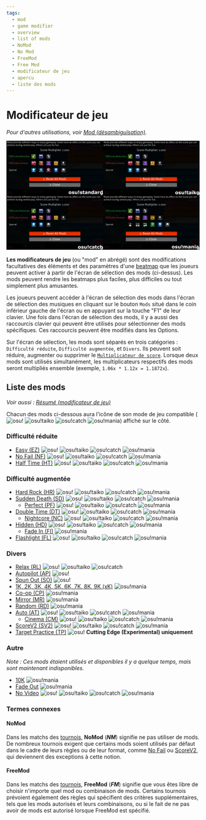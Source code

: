 ```yaml
---
tags:
  - mod
  - game modifier
  - overview
  - list of mods
  - NoMod
  - No Mod
  - FreeMod
  - Free Mod
  - modificateur de jeu
  - apercu
  - liste des mods
---
```


# Modificateur de jeu

*Pour d'autres utilisations, voir [Mod (désambiguïsation)](/wiki/Disambiguation/Mod).*

![Écran de sélection des mods](img/mod-selection-screen.jpg "comparaison entre les écrans de sélection des modes de jeu osu! (en haut à gauche), osu!taiko (en haut à droite), osu!catch (en bas à gauche), et osu!mania (en bas à droite)")

**Les modificateurs de jeu** (ou "mod" en abrégé) sont des modifications facultatives des éléments et des paramètres d'une [beatmap](/wiki/Beatmap) que les joueurs peuvent activer à partir de l'écran de sélection des mods (ci-dessus). Les mods peuvent rendre les beatmaps plus faciles, plus difficiles ou tout simplement plus amusantes.

Les joueurs peuvent accéder à l'écran de sélection des mods dans l'écran de sélection des musiques en cliquant sur le bouton `Mods` situé dans le coin inférieur gauche de l'écran ou en appuyant sur la touche "F1" de leur clavier. Une fois dans l'écran de sélection des mods, il y a aussi des raccourcis clavier qui peuvent être utilisés pour sélectionner des mods spécifiques. Ces raccourcis peuvent être modifiés dans les Options.

Sur l'écran de sélection, les mods sont séparés en trois catégories : `Difficulté réduite`, `Difficulté augmentée`, et `Divers`. Ils peuvent soit réduire, augmenter ou supprimer le [`Multiplicateur de score`](/wiki/Gameplay/Game_modifier/Mod_multiplier). Lorsque deux mods sont utilisés simultanément, les multiplicateurs respectifs des mods seront multipliés ensemble (exemple, `1.06x * 1.12x = 1.1872x`).

## Liste des mods

*Voir aussi : [Résumé (modificateur de jeu)](/wiki/Gameplay/Game_modifier/Summary)*

Chacun des mods ci-dessous aura l'icône de son mode de jeu compatible (![][osu!] ![][osu!taiko] ![][osu!catch] ![][osu!mania]) affiché sur le côté.

### Difficulté réduite

- [Easy (EZ)](/wiki/Gameplay/Game_modifier/Easy) ![][osu!] ![][osu!taiko] ![][osu!catch] ![][osu!mania]
- [No Fail (NF)](/wiki/Gameplay/Game_modifier/No_Fail) ![][osu!] ![][osu!taiko] ![][osu!catch] ![][osu!mania]
- [Half Time (HT)](/wiki/Gameplay/Game_modifier/Half_Time) ![][osu!] ![][osu!taiko] ![][osu!catch] ![][osu!mania]

### Difficulté augmentée

- [Hard Rock (HR)](/wiki/Gameplay/Game_modifier/Hard_Rock) ![][osu!] ![][osu!taiko] ![][osu!catch] ![][osu!mania]
- [Sudden Death (SD)](/wiki/Gameplay/Game_modifier/Sudden_Death) ![][osu!] ![][osu!taiko] ![][osu!catch] ![][osu!mania]
  - [Perfect (PF)](/wiki/Gameplay/Game_modifier/Perfect) ![][osu!] ![][osu!taiko] ![][osu!catch] ![][osu!mania]
- [Double Time (DT)](/wiki/Gameplay/Game_modifier/Double_Time) ![][osu!] ![][osu!taiko] ![][osu!catch] ![][osu!mania]
  - [Nightcore (NC)](/wiki/Gameplay/Game_modifier/Nightcore) ![][osu!] ![][osu!taiko] ![][osu!catch] ![][osu!mania]
- [Hidden (HD)](/wiki/Gameplay/Game_modifier/Hidden) ![][osu!] ![][osu!taiko] ![][osu!catch] ![][osu!mania]
  - [Fade In (FI)](/wiki/Gameplay/Game_modifier/Fade_In) ![][osu!mania]
- [Flashlight (FL)](/wiki/Gameplay/Game_modifier/Flashlight) ![][osu!] ![][osu!taiko] ![][osu!catch] ![][osu!mania]

### Divers

- [Relax (RL)](/wiki/Gameplay/Game_modifier/Relax) ![][osu!] ![][osu!taiko] ![][osu!catch]
- [Autopilot (AP)](/wiki/Gameplay/Game_modifier/Autopilot) ![][osu!]
- [Spun Out (SO)](/wiki/Gameplay/Game_modifier/Spun_Out) ![][osu!]
- [1K, 2K, 3K, 4K, 5K, 6K, 7K, 8K, 9K (xK)](/wiki/Gameplay/Game_modifier/xK) ![][osu!mania]
- [Co-op (CP)](/wiki/Gameplay/Game_modifier/Co-op) ![][osu!mania]
- [Mirror (MR)](/wiki/Gameplay/Game_modifier/Mirror) ![][osu!mania]
- [Random (RD)](/wiki/Gameplay/Game_modifier/Random) ![][osu!mania]
- [Auto (AT)](/wiki/Gameplay/Game_modifier/Auto) ![][osu!] ![][osu!taiko] ![][osu!catch] ![][osu!mania]
  - [Cinema (CM)](/wiki/Gameplay/Game_modifier/Cinema) ![][osu!] ![][osu!taiko] ![][osu!catch] ![][osu!mania]
- [ScoreV2 (SV2)](/wiki/Gameplay/Game_modifier/ScoreV2) ![][osu!] ![][osu!taiko] ![][osu!catch] ![][osu!mania]
- [Target Practice (TP)](/wiki/Gameplay/Game_modifier/Target_Practice) ![][osu!] **Cutting Edge (Experimental) uniquement**

### Autre

*Note : Ces mods étaient utilisés et disponibles il y a quelque temps, mais sont maintenant indisponibles.*

- [10K](/wiki/Gameplay/Game_modifier/10K) ![][osu!mania]
- [Fade Out](/wiki/Gameplay/Game_modifier/Fade_Out) ![][osu!mania]
- [No Video](/wiki/Gameplay/Game_modifier/No_Video) ![][osu!] ![][osu!taiko] ![][osu!catch] ![][osu!mania]

### Termes connexes

#### NoMod

Dans les matchs des [tournois](/wiki/Tournaments), **NoMod** (***NM***) signifie ne pas utiliser de mods. De nombreux tournois exigent que certains mods soient utilisés par défaut dans le cadre de leurs règles ou de leur format, comme [No Fail](/wiki/Gameplay/Game_modifier/No_Fail) ou [ScoreV2](/wiki/Gameplay/Game_modifier/ScoreV2), qui deviennent des exceptions à cette notion.

#### FreeMod

Dans les matchs des [tournois](/wiki/Tournaments), **FreeMod** (***FM***) signifie que vous êtes libre de choisir n'importe quel mod ou combinaison de mods. Certains tournois prévoient également des règles qui spécifient des critères supplémentaires, tels que les mods autorisés et leurs combinaisons, ou si le fait de ne pas avoir de mods est autorisé lorsque FreeMod est spécifié.

[osu!]: /wiki/shared/mode/osu.png "osu!"
[osu!taiko]: /wiki/shared/mode/taiko.png "osu!taiko"
[osu!catch]: /wiki/shared/mode/catch.png "osu!catch"
[osu!mania]: /wiki/shared/mode/mania.png "osu!mania"
